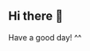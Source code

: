 ## Hi there 👋

<!--
**BecomeHuman42/BecomeHuman42** is a ✨ _special_ ✨ repository because its `README.md` (this file) appears on your GitHub profile.

Here are some ideas to get you started:

- 🔭 I’m currently working on obtaining a Master's degree 
- 🌱 I’m currently learning Computer Science
- 🤔 I’m looking for help with Study
- 📫 How to reach me: lyrbl42@gmail.com
- 😄 Pronouns: 42
- ⚡ Fun fact: I'm trying to become a PMA player in Dota2.
-->
Have a good day! ^^
